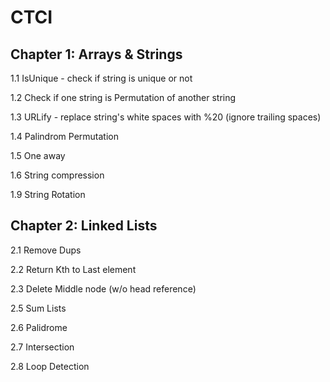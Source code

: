 # CTCI

Chapter 1: Arrays & Strings
---------------------------
1.1 IsUnique - check if string is unique or not

1.2 Check if one string is Permutation of another string

1.3 URLify - replace string's white spaces with %20 (ignore trailing spaces)

1.4 Palindrom Permutation

1.5 One away

1.6 String compression

1.9 String Rotation


Chapter 2: Linked Lists
----------------------------
2.1 Remove Dups

2.2 Return Kth to Last element

2.3 Delete Middle node (w/o head reference)

2.5 Sum Lists

2.6 Palidrome

2.7 Intersection 

2.8 Loop Detection
